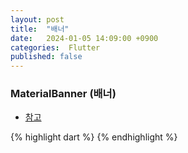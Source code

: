 ```yaml
---
layout: post
title:  "배너"
date:   2024-01-05 14:09:00 +0900
categories:  Flutter
published: false
---
```


### MaterialBanner (배너)

- [참고](https://api.flutter.dev/flutter/material/MaterialBanner-class.html)

{% highlight dart %}
{% endhighlight %}